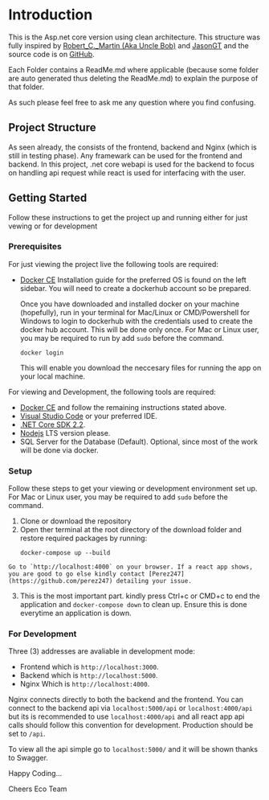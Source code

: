 # Introduction

This is the Asp.net core version using clean architecture. This structure was fully inspired by [Robert_C._Martin (Aka Uncle Bob)](https://en.wikipedia.org/wiki/Robert_C._Martin) and [JasonGT](https://www.youtube.com/watch?v=Zygw4UAxCdg&t=1301s) and the source code is on [GitHub](https://github.com/JasonGT/NorthwindTraders).


Each Folder contains a ReadMe.md where applicable (because some folder are auto generated thus deleting the ReadMe.md) to explain the purpose of that folder.

As such please feel free to ask me any question where you find confusing.

## Project Structure

As seen already, the consists of the frontend, backend and Nginx (which is still in testing phase). Any framewark can be used for the frontend and backend. In this project, .net core webapi is used for the backend to focus on handling api request while react is used for interfacing with the user.

## Getting Started

Follow these instructions to get the project up and running either for just vewing or for development

### Prerequisites

For just viewing the project live the following tools are required:

* [Docker CE](https://docs.docker.com/install/) Installation guide for the preferred OS is found on the left sidebar. You will need to create a dockerhub account so be prepared.

    Once you have downloaded and installed docker on your machine (hopefully), run in your terminal for Mac/Linux or CMD/Powershell for Windows to login to dockerhub with the credentials used to create the docker hub account. This will be done only once. For Mac or Linux user, you may be required to run by add ```sudo``` before the command.

    ```
    docker login
    ```
    This will enable you download the neccesary files for running the app on your local machine.

For viewing and Development, the following tools are required:

* [Docker CE](https://docs.docker.com/install/) and follow the remaining instructions stated above.
* [Visual Studio Code](https://code.visualstudio.com/) or your preferred IDE.
* [.NET Core SDK 2.2](https://www.microsoft.com/net/download/dotnet-core/2.2).
* [Nodejs](https://nodejs.org/en/) LTS version please.
* SQL Server for the Database (Default). Optional, since most of the work will be done via docker.

### Setup

Follow these steps to get your viewing or development environment set up. For Mac or Linux user, you may be required to add `sudo` before the command.

  1. Clone or download the repository
  2. Open ther terminal at the root directory of the download folder and restore required packages by running:
     ```
     docker-compose up --build

    Go to `http://localhost:4000` on your browser. If a react app shows, you are good to go else kindly contact [Perez247](https://github.com/perez247) detailing your issue.

3. This is the most important part. kindly press Ctrl+c or CMD+c to end the application and `docker-compose down` to clean up. Ensure this is done everytime an application is down.

### For Development

Three (3) addresses are avaliable in development mode:

*   Frontend which is `http://localhost:3000`.
*   Backend which is `http://localhost:5000`.
*   Nginx Which is `http://localhost:4000`.

Nginx connects directly to both the backend and the frontend. You can connect to the backend api via `localhost:5000/api` or `localhost:4000/api` but its is recommended to use `localhost:4000/api` and all react app api calls should follow this convention for development. Production should be set to `/api`.

To view all the api simple go to `localhost:5000/` and it will be shown thanks to Swagger.

Happy Coding...

Cheers Eco Team
